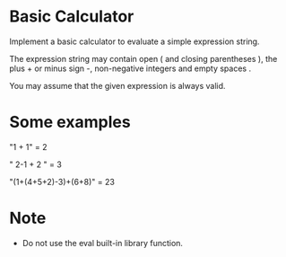 # Basic Calculator 
Implement a basic calculator to evaluate a simple expression string.

The expression string may contain open ( and closing parentheses ), the plus + or minus sign -, non-negative integers and empty spaces .

You may assume that the given expression is always valid.

# Some examples
"1 + 1" = 2

" 2-1 + 2 " = 3

"(1+(4+5+2)-3)+(6+8)" = 23

# Note 
* Do not use the eval built-in library function.
